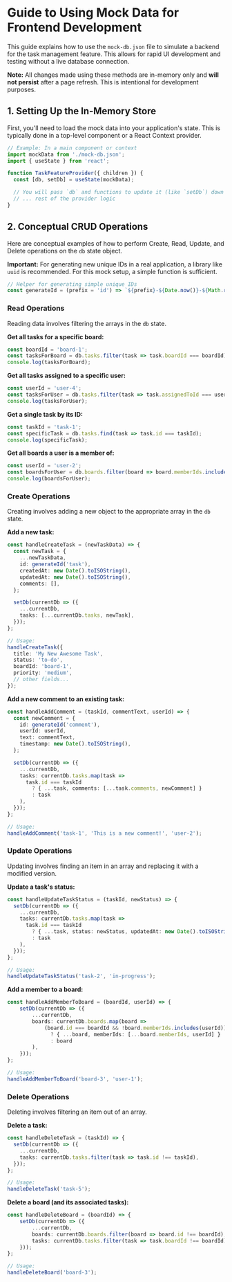 
# Guide to Using Mock Data for Frontend Development

This guide explains how to use the `mock-db.json` file to simulate a backend for the task management feature. This allows for rapid UI development and testing without a live database connection.

**Note:** All changes made using these methods are in-memory only and **will not persist** after a page refresh. This is intentional for development purposes.

## 1. Setting Up the In-Memory Store

First, you'll need to load the mock data into your application's state. This is typically done in a top-level component or a React Context provider.

```typescript
// Example: In a main component or context
import mockData from './mock-db.json';
import { useState } from 'react';

function TaskFeatureProvider({ children }) {
  const [db, setDb] = useState(mockData);

  // You will pass `db` and functions to update it (like `setDb`) down to your components.
  // ... rest of the provider logic
}
```

## 2. Conceptual CRUD Operations

Here are conceptual examples of how to perform Create, Read, Update, and Delete operations on the `db` state object.

**Important:** For generating new unique IDs in a real application, a library like `uuid` is recommended. For this mock setup, a simple function is sufficient.

```typescript
// Helper for generating simple unique IDs
const generateId = (prefix = 'id') => `${prefix}-${Date.now()}-${Math.random().toString(16).slice(2)}`;
```

### Read Operations

Reading data involves filtering the arrays in the `db` state.

**Get all tasks for a specific board:**
```typescript
const boardId = 'board-1';
const tasksForBoard = db.tasks.filter(task => task.boardId === boardId);
console.log(tasksForBoard);
```

**Get all tasks assigned to a specific user:**
```typescript
const userId = 'user-4';
const tasksForUser = db.tasks.filter(task => task.assignedToId === userId);
console.log(tasksForUser);
```

**Get a single task by its ID:**
```typescript
const taskId = 'task-1';
const specificTask = db.tasks.find(task => task.id === taskId);
console.log(specificTask);
```

**Get all boards a user is a member of:**
```typescript
const userId = 'user-2';
const boardsForUser = db.boards.filter(board => board.memberIds.includes(userId));
console.log(boardsForUser);
```

### Create Operations

Creating involves adding a new object to the appropriate array in the `db` state.

**Add a new task:**
```typescript
const handleCreateTask = (newTaskData) => {
  const newTask = {
    ...newTaskData,
    id: generateId('task'),
    createdAt: new Date().toISOString(),
    updatedAt: new Date().toISOString(),
    comments: [],
  };

  setDb(currentDb => ({
    ...currentDb,
    tasks: [...currentDb.tasks, newTask],
  }));
};

// Usage:
handleCreateTask({
  title: 'My New Awesome Task',
  status: 'to-do',
  boardId: 'board-1',
  priority: 'medium',
  // other fields...
});
```

**Add a new comment to an existing task:**
```typescript
const handleAddComment = (taskId, commentText, userId) => {
  const newComment = {
    id: generateId('comment'),
    userId: userId,
    text: commentText,
    timestamp: new Date().toISOString(),
  };

  setDb(currentDb => ({
    ...currentDb,
    tasks: currentDb.tasks.map(task => 
      task.id === taskId 
        ? { ...task, comments: [...task.comments, newComment] }
        : task
    ),
  }));
};

// Usage:
handleAddComment('task-1', 'This is a new comment!', 'user-2');
```

### Update Operations

Updating involves finding an item in an array and replacing it with a modified version.

**Update a task's status:**
```typescript
const handleUpdateTaskStatus = (taskId, newStatus) => {
  setDb(currentDb => ({
    ...currentDb,
    tasks: currentDb.tasks.map(task =>
      task.id === taskId
        ? { ...task, status: newStatus, updatedAt: new Date().toISOString() }
        : task
    ),
  }));
};

// Usage:
handleUpdateTaskStatus('task-2', 'in-progress');
```

**Add a member to a board:**
```typescript
const handleAddMemberToBoard = (boardId, userId) => {
    setDb(currentDb => ({
        ...currentDb,
        boards: currentDb.boards.map(board => 
            (board.id === boardId && !board.memberIds.includes(userId))
              ? { ...board, memberIds: [...board.memberIds, userId] }
              : board
        ),
    }));
};

// Usage:
handleAddMemberToBoard('board-3', 'user-1');
```

### Delete Operations

Deleting involves filtering an item out of an array.

**Delete a task:**
```typescript
const handleDeleteTask = (taskId) => {
  setDb(currentDb => ({
    ...currentDb,
    tasks: currentDb.tasks.filter(task => task.id !== taskId),
  }));
};

// Usage:
handleDeleteTask('task-5');
```

**Delete a board (and its associated tasks):**
```typescript
const handleDeleteBoard = (boardId) => {
    setDb(currentDb => ({
        ...currentDb,
        boards: currentDb.boards.filter(board => board.id !== boardId),
        tasks: currentDb.tasks.filter(task => task.boardId !== boardId),
    }));
};

// Usage:
handleDeleteBoard('board-3');
```
